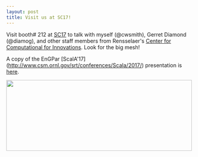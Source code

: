 ```yaml
---
layout: post
title: Visit us at SC17!
---
```


Visit booth# 212 at [SC17](http://sc17.supercomputing.org/) to talk with myself (@cwsmith),
Gerret Diamond (@diamog), and other staff members from Rensselaer's
[Center for Computational for Innovations](http://cci.rpi.edu/).  Look for the big mesh!

A copy of the EnGPar [ScalA'17]
(http://www.csm.ornl.gov/srt/conferences/Scala/2017/) presentation is
[here](https://github.com/SCOREC/EnGPar-Docs/blob/master/sc17_presentation/presentation.final.pdf).

<img src="http://scorec.github.io/EnGPar/images/sc17.png" height="189" width="493"/>
